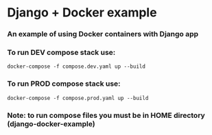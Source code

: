 # Django + Docker example

### An example of using Docker containers with Django app

### To run DEV compose stack use:
```
docker-compose -f compose.dev.yaml up --build
```

### To run PROD compose stack use:
```
docker-compose -f compose.prod.yaml up --build
```

### Note: to run compose files you must be in HOME directory (django-docker-example)